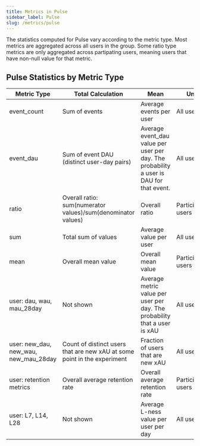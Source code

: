 ```yaml
---
title: Metrics in Pulse
sidebar_label: Pulse
slug: /metrics/pulse
---
```


The statistics computed for Pulse vary according to the metric type.  Most metrics are aggregated across all users in the group.  Some ratio type metrics are only aggregated across partipating users, meaning users that have non-null value for that metric.

## Pulse Statistics by Metric Type

| Metric Type      | Total Calculation       | Mean           | Units          |
|------------------|-------------------------|----------------|----------------|
| event_count      | Sum of events           | Average events per user  | All users  |
| event_dau        | Sum of event DAU (distinct user-day pairs) | Average event_dau value per user per day. The probability a user is DAU for that event.  | All users |
| ratio            | Overall ratio: sum(numerator values)/sum(denominator values)  | Overall ratio  |  Participating users |
| sum              | Total sum of values     | Average value per user   | All users |
| mean             | Overall mean value    | Overall mean value   | Participating users |
| user: dau, wau, mau_28day |  Not shown   | Average metric value per user per day. The probability that a user is xAU | All users |
| user: new_dau, new_wau, new_mau_28day |  Count of distinct users that are new xAU at some point in the experiment  | Fraction of users that are new xAU |  All users |
| user: retention metrics |  Overall average retention rate   | Overall average retention rate  | Participating users |
| user: L7, L14, L28 |  Not shown   | Average L-ness value per user per day  | All users |
